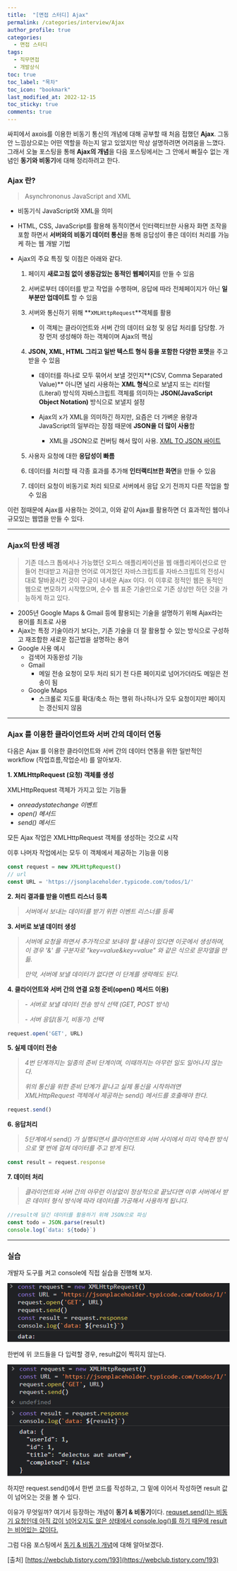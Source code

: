 ```yaml
---
title:  "[면접 스터디] Ajax"
permalink: /categories/interview/Ajax
author_profile: true
categories:
  - 면접 스터디
tags:
  - 직무면접
  - 개발상식
toc: true
toc_label: "목차"
toc_icon: "bookmark"
last_modified_at: 2022-12-15
toc_sticky: true 
comments: true
---
```


 싸피에서 axois를 이용한 비동기 통신의 개념에 대해 공부할 때 처음 접했던 **Ajax**. 그동안 느낌상으로는 어떤 역할을 하는지 알고 있었지만 막상 설명하려면 어려움을 느꼈다. 그래서 오늘 포스팅을 통해 **Ajax의 개념**을 다음 포스팅에서는 그 안에서 빠질수 없는 개념인 **동기와 비동기**에 대해 정리하려고  한다.



### Ajax 란?

> Asynchrononus JavaScript and XML

- 비동기식 JavaScript와 XML을 의미

- HTML, CSS, JavaScript를 활용해 동적이면서 인터랙티브한 사용자 화면 조작을 포함 하면서 **서버와의 비동기 데이터 통신**을 통해 응답성이 좋은 데이터 처리를 가능케 하는 웹 개발 기법

- Ajax의 주요 특징 및 이점은 아래와 같다.

  1. 페이지 **새로고침 없이 생동감있는 동적인 웹페이지**를 만들 수 있음

  2. 서버로부터 데이터를 받고 작업을 수행하며,  응답에 따라 전체페이지가 아닌 **일부분만 업데이트** 할 수 있음

  3. 서버와 통신하기 위해 **`XMLHttpRequest`**객체를 활용

     - 이 객체는 클라이언트와 서버 간의 데이터 요청 및 응답 처리를 담당함. 가장 먼저 생성해야 하는 객체이며 Ajax의 핵심

  4. **JSON, XML, HTML 그리고 일반 텍스트 형식 등을 포함한 다양한 포맷**을 주고 받을 수 있음
  
      - 데이터를 하나로 모두 묶어서 보낼 것인지**(CSV, Comma Separated Value)** 아니면 널리 사용하는 **XML 형식**으로 보낼지 또는 리터럴(Literal) 방식의 자바스크립트 객체를 의미하는 **JSON(JavaScript Object Notation)** 방식으로 보낼지 설정
        
      - Ajax의 x가 XML을 의미하긴 하지만, 요즘은 더 가벼운 용량과 JavaScript의 일부라는 장점 때문에 **JSON을 더 많이 사용**함
        - XML을 JSON으로 컨버팅 해서 많이 사용. [XML TO JSON 싸이트](https://codebeautify.org/xmltojson)
        
      
  5. 사용자 요청에 대한 **응답성이 빠름**
  
  
  6. 데이터를 처리할 때 각종 효과를 추가해 **인터랙티브한 화면**을 만들 수 있음
  
  7. 데이터 요청이 비동기로 처리 되므로 서버에서 응답 오기 전까지 다른 작업을 할 수 있음

이런 점때문에 Ajax를 사용하는 것이고, 이와 같이 Ajax를 활용하면 더 효과적인 웹이나 규모있는 웹앱을 만들 수 있다.



-----

### Ajax의 탄생 배경

>기존 데스크 톱에서나 가능했던 오피스 애플리케이션을 웹 애플리케이션으로 만들어 천대받고 저급한 언어로 여겨졌던 자바스크립트를 자바스크립트의 전성시대로 탈바꿈시킨 것이 구글이 내세운 Ajax 이다. 이 이후로 정적인 웹은 동적인 웹으로 변모하기 시작했으며, 순수 웹 표준 기술만으로 기존 상상만 하던 것을 가능하게 하고 있다.

- 2005년 Google Maps & Gmail 등에 활용되는 기술을 설명하기 위해 Ajax라는 용어를 최초로 사용
- Ajax는 특정 기술이라기 보다는, 기존 기술을 더 잘 활용할 수 있는 방식으로 구성하고 재조합한 새로운 접근법을 설명하는 용어
- Google 사용 예시
  - 검색어 자동완성 기능
  - Gmail
    - 메일 전송 요청이 모두 처리 되기 전 다른 페이지로 넘어가더라도 메일은 전송이 됨
  - Google Maps
    - 스크롤로 지도를 확대/축소 하는 행위 하나하나가 모두 요청이지만 페이지는 갱신되지 않음




----

### Ajax 를 이용한 클라이언트와 서버 간의 데이터 연동

다음은 Ajax 를 이용한 클라이언트와 서버 간의 데이터 연동을 위한 일반적인 workflow (작업흐름,작업순서) 를 알아보자.



**1. XMLHttpRequest (요청) 객체를 생성**

XMLHttpRequest 객체가 가지고 있는 기능들

- *onreadystatechange 이벤트*
- *open() 메서드*
- *send() 메서드*

모든 Ajax 작업은 XMLHttpRequest  객체를 생성하는 것으로 시작 

이후 나머자 작업에서는 모두 이 객체에서 제공하는 기능을 이용

```javascript
const request = new XMLHttpRequest()
// url
const URL = 'https://jsonplaceholder.typicode.com/todos/1/'
```



**2. 처리 결과를 받을 이벤트 리스너 등록**

> *서버에서 보내는 데이터를 받기 위한 이벤트 리스너를 등록*



**3. 서버로 보낼 데이터 생성**

> *서버에 요청을 하면서 추가적으로 보내야 할 내용이 있다면 이곳에서 생성하며, 이 경우 '&' 를 구분자로 "key=value&key=value" 와 같은 식으로 문자열을 만듦.* 
>
> *만약, 서버에 보낼 데이터가 없다면 이 단계를 생략해도 된다.*



**4. 클라이언트와 서버 간의 연결 요청 준비(open() 메서드 이용)**

> *- 서버로 보낼 데이터 전송 방식 선택 (GET, POST 방식)*
>
> *- 서버 응답(동기, 비동기) 선택*

```javascript
request.open('GET', URL)
```



**5. 실제 데이터 전송**

> *4번 단계까지는 일종의 준비 단계이며, 이때까지는 아무런 일도 일어나지 않는다.*
>
> *위의 통신을 위한 준비 단계가 끝나고 실제 통신을 시작하려면 XMLHttpRequest 객체에서 제공하는 send() 메서드를 호출해야 한다*.

```javascript
request.send()
```



**6. 응답처리**

> *5단계에서 send() 가 실행되면서  클라이언트와 서버 사이에서 미리 약속한 방식으로 몇 번에 걸쳐 데이터를 주고 받게 된다.*

```javascript
const result = request.response
```



**7. 데이터 처리**

> *클라이언트와 서버 간의 아무런 이상없이 정상적으로 끝났다면 이후 서버에서 받은 데이터 형식 방식에 따라 데이터를 가공해서 사용하게 됩니다.*

```javascript
//result에 담긴 데이터를 활용하기 위해 JSON으로 파싱
const todo = JSON.parse(result)
console.log(`data: ${todo}`)
```

----



### 실습

개발자 도구를 켜고 console에 직접 실습을 진행해 보자.

![image-20221215164302802](../../../assets/images/image-20221215164302802.png)

한번에 위 코드들을 다 입력할 경우, result값이 찍히지 않는다.

![image-20221215164417605](../../../assets/images/image-20221215164417605.png)

하지만 request.send()에서 한번 코드를 작성하고, 그 밑에 이어서 작성하면 result 값이 넘어오는 것을 볼 수 있다. 

이유가 무엇일까? 여기서 등장하는 개념이 **동기 & 비동기**이다. <u>requset.send()는 비동기 요청인데 아직 값이 넘어오지도 않은 상태에서 console.log()를 하기 때문에 result는 비어있는 값이다.</u>

그럼 다음 포스팅에서 [동기 & 비동기 개념](https://devsjin.github.io/categories/interview/SyncandAsync)에 대해 알아보겠다.



[출처] [https://webclub.tistory.com/193](https://webclub.tistory.com/193)